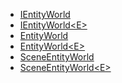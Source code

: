 





- [IEntityWorld](IEntityWorld.md) <!-- + -->
- [IEntityWorld&lt;E&gt;](IEntityWorld%601.md) <!-- + -->
- [EntityWorld](EntityWorld.md) <!-- + -->
- [EntityWorld&lt;E&gt;](EntityWorld%601.md) <!-- + -->
- [SceneEntityWorld](SceneEntityWorld.md) <!-- + -->
- [SceneEntityWorld&lt;E&gt;](SceneEntityWorld%601.md) <!-- + -->
